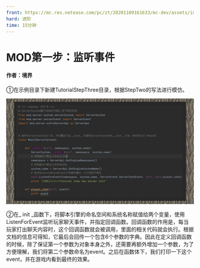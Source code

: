 ```yaml
---
front: https://mc.res.netease.com/pc/zt/20201109161633/mc-dev/assets/img/2_1.b074023e.jpg
hard: 进阶
time: 15分钟
---
```


# MOD第一步：监听事件



#### 作者：境界




①在示例目录下新建TutorialStepThree目录，根据StepTwo的写法进行模仿。

![](./images/2_1.jpg)



②在_ init _函数下，将脚本引擎的命名空间和系统名称赋值给两个变量，使用ListenForEvent监听玩家聊天事件，并指定回调函数。回调函数的作用是，每当玩家打出聊天内容时，这个回调函数就会被调用，里面的相关代码就会执行。根据文档的信息可得知，它最后会回传一个包含6个参数的字典。因此在定义回调函数的时候，除了保证第一个参数为对象本身之外，还需要再额外增加一个参数，为了方便理解，我们将第二个参数命名为event。之后在函数体下，我们打印一下这个event，并在游戏内看到最终的效果。

